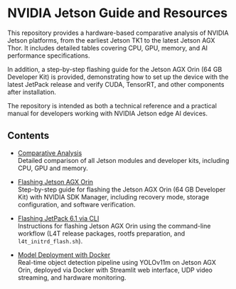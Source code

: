 # NVIDIA Jetson Guide and Resources

This repository provides a hardware-based comparative analysis of NVIDIA Jetson platforms, from the earliest Jetson TK1 to the latest Jetson AGX Thor. It includes detailed tables covering CPU, GPU, memory, and AI performance specifications.  

In addition, a step-by-step flashing guide for the Jetson AGX Orin (64 GB Developer Kit) is provided, demonstrating how to set up the device with the latest JetPack release and verify CUDA, TensorRT, and other components after installation.  

The repository is intended as both a technical reference and a practical manual for developers working with NVIDIA Jetson edge AI devices.

## Contents

- [Comparative Analysis](comparative_analysis.md)  
  Detailed comparison of all Jetson modules and developer kits, including CPU, GPU and memory.

- [Flashing Jetson AGX Orin](flashing_sdk_manager.md)  
  Step-by-step guide for flashing the Jetson AGX Orin (64 GB Developer Kit) with NVIDIA SDK Manager, including recovery mode, storage configuration, and software verification.

- [Flashing JetPack 6.1 via CLI](flashing_cli_jetpack6_1.md)  
  Instructions for flashing Jetson AGX Orin using the command-line workflow (L4T release packages, rootfs preparation, and `l4t_initrd_flash.sh`).

- [Model Deployment with Docker](model_deployment_docker.md)  
  Real-time object detection pipeline using YOLOv11m on Jetson AGX Orin, deployed via Docker with Streamlit web interface, UDP video streaming, and hardware monitoring.
